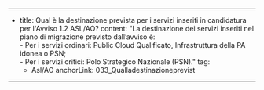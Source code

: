 ---
  - title: Qual è la destinazione prevista per i servizi inseriti in candidatura per l'Avviso 1.2 ASL/AO?
    content: "La destinazione dei servizi inseriti nel piano di migrazione previsto dall’avviso è:<br>- Per i servizi ordinari: Public Cloud Qualificato, Infrastruttura della PA idonea o PSN; </br>- Per i servizi critici: Polo Strategico Nazionale (PSN)."
    tag:
      - Asl/AO
    anchorLink: 033_Qualladestinazioneprevist
---